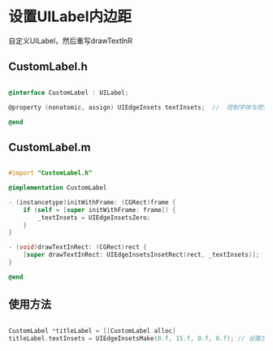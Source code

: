 # 设置UILabel内边距

自定义UILabel，然后重写drawTextInR

## CustomLabel.h

``` Objective-C

@interface CustomLabel : UILabel;

@property (nonatomic, assign) UIEdgeInsets textInsets;	//	控制字体与控件边界的间隙

@end

```

## CustomLabel.m

``` Objective-C

#import "CustomLabel.h"

@implementation CustomLabel

- (instancetype)initWithFrame: (CGRect)frame {
	if (self = [super initWithFrame: frame]) {
		_textInsets = UIEdgeInsetsZero;
	}
}

- (void)drawTextInRect: (CGRect)rect {
	[super drawTextInRect: UIEdgeInsetsInsetRect(rect, _textInsets)];
}

@end

```

## 使用方法

``` Objective-C

CustomLabel *titleLabel = [[CustomLabel alloc] 
titleLabel.textInsets = UIEdgeInsetsMake(0.f, 15.f, 0.f, 0.f); // 设置左内边距，只要设置该属性就可以设置内边距了，.m中的 - (void)drawTextInRect:(CGRect)rect 方法就是实现过程

```